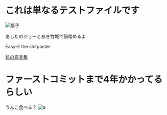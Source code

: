 # これは単なるテストファイルです

![扇子](https://ancl.jp/img/game/chara/271WFN/graphic/271WFN_sd_22.png)

あしたのジョーとあき竹城で韻踏めるよ

Easy-E the shitposter

[私の妄言集](twitter.com/158409)

# ファーストコミットまで4年かかってるらしい


うんこ食べる？
![a](https://i.imgur.com/WidZO2r.png)